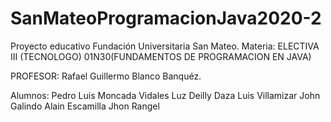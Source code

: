 # SanMateoProgramacionJava2020-2

Proyecto educativo Fundación Universitaria San Mateo.
Materia: ELECTIVA III (TECNOLOGO) 01N30(FUNDAMENTOS DE PROGRAMACION EN JAVA)

PROFESOR: Rafael Guillermo Blanco Banquéz.

Alumnos:
Pedro Luis Moncada Vidales
Luz Deilly Daza
Luis Villamizar
John Galindo
Alain Escamilla
Jhon Rangel
